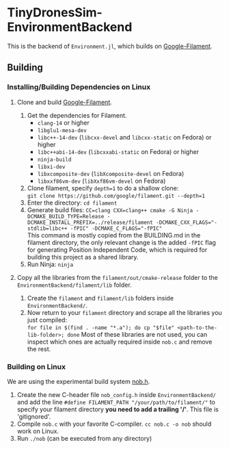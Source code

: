 # TinyDronesSim-EnvironmentBackend

This is the backend of `Environment.jl`, which builds on [Google-Filament](https://github.com/google/filament).

## Building

### Installing/Building Dependencies on Linux

1. Clone and build [Google-Filament](https://github.com/google/filament).
   1. Get the dependencies for Filament.
      - `clang-14` or higher
      - `libglu1-mesa-dev`
      - `libc++-14-dev` (`libcxx-devel` and `libcxx-static` on Fedora) or higher
      - `libc++abi-14-dev` (`libcxxabi-static` on Fedora) or higher
      - `ninja-build`
      - `libxi-dev`
      - `libxcomposite-dev` (`libXcomposite-devel` on Fedora)
      - `libxxf86vm-dev` (`libXxf86vm-devel` on Fedora)
   2. Clone filament, specify `depth=1` to do a shallow clone:  
      `git clone https://github.com/google/filament.git --depth=1`
   3. Enter the directory: `cd filament`
   4. Generate build files:  `CC=clang CXX=clang++ cmake -G Ninja -DCMAKE_BUILD_TYPE=Release -DCMAKE_INSTALL_PREFIX=../release/filament -DCMAKE_CXX_FLAGS="-stdlib=libc++ -fPIC" -DCMAKE_C_FLAGS="-fPIC"`  
   This command is mostly copied from the BUILDING.md in the filament directory, the only relevant change is the added `-fPIC` flag for generating Position Independent Code, which is required for building this project as a shared library.
   5. Run Ninja: `ninja`
   
2. Copy all the libraries from the `filament/out/cmake-release` folder to the `EnvironmentBackend/filament/lib` folder.
   1. Create the `filament` and `filament/lib` folders inside `EnvironmentBackend/`.
   2. Now return to your `filament` directory and scrape all the libraries you just compiled:  
      `for file in $(find . -name "*.a"); do cp "$file" <path-to-the-lib-folder>; done`
   Most of these libraries are not used, you can inspect which ones are actually required inside `nob.c` and remove the rest.

### Building on Linux

We are using the experimental build system [nob.h](https://github.com/tsoding/nob.h).  

1. Create the new C-header file `nob_config.h` inside `EnvironmentBackend/` and add the line `#define FILAMENT_PATH "/your/path/to/filament/"` to specify your filament directory **you need to add a trailing '/'**. This file is 'gitignored'.
1. Compile `nob.c` with your favorite C-compiler. `cc nob.c -o nob` should work on Linux.
2. Run `./nob` (can be executed from any directory)
